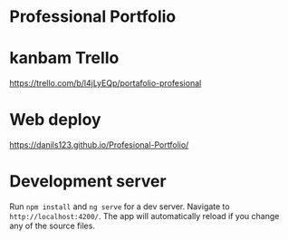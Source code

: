 # Professional Portfolio

# kanbam Trello

https://trello.com/b/l4jLyEQp/portafolio-profesional

# Web deploy
https://danils123.github.io/Profesional-Portfolio/

# Development server

Run `npm install` and `ng serve` for a dev server. Navigate to `http://localhost:4200/`. The app will automatically reload if you change any of the source files.
